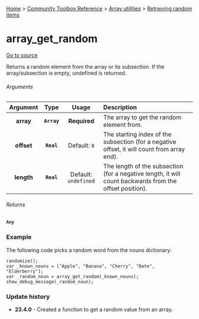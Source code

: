 [Home](/README.md) > [Community Toolbox Reference](/Docs/Reference/Reference.md) > [Array utilities](/Docs/Reference/Groups/ArrayUtils.md) > [Retrieving random items](/Docs/Reference/Groups/ArrayUtils_Random.md)

# array_get_random

[Go to source](/Community%20Toolbox/scripts/utils_CommunityToolboxArray/utils_CommunityToolboxArray.gml#L188)

Returns a random element from the array or its subsection. If the array/subsection is empty, undefined is returned.

###### Arguments

| Argument | Type | Usage | Description |
|:---:|:---:|:---:|:---|
| **array** | **`Array`** | **Required** | The array to get the random element from. |
| **offset** | **`Real`** | Default: `0` | The starting index of the subsection (for a negative offset, it will count from array end). |
| **length** | **`Real`** | Default: `undefined` | The length of the subsection (for a negative length, it will count backwards from the offset position). |

###### Returns
**`Any`**

### Example

The following code picks a random word from the nouns dictionary:

```gml
randomize();
var _known_nouns = ["Apple", "Banana", "Cherry", "Date", "Elderberry"];
var _random_noun = array_get_random(_known_nouns);
show_debug_message(_random_noun);
```

### Update history

- **23.4.0** - Created a function to get a random value from an array.
